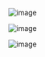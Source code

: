 ![image](https://github.com/user-attachments/assets/916d5c3b-91e6-4264-92c0-6b83cdf296f2)

![image](https://github.com/user-attachments/assets/ab36bbba-6254-46f6-aec5-41014f5dba2f)

![image](https://github.com/user-attachments/assets/17947734-c1f7-44fd-97a8-a8d97e84a39b)

